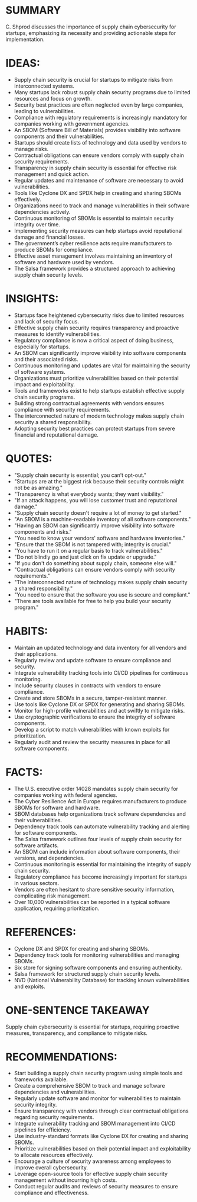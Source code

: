 # SUMMARY
C. Shprod discusses the importance of supply chain cybersecurity for startups, emphasizing its necessity and providing actionable steps for implementation.

# IDEAS:
- Supply chain security is crucial for startups to mitigate risks from interconnected systems.
- Many startups lack robust supply chain security programs due to limited resources and focus on growth.
- Security best practices are often neglected even by large companies, leading to vulnerabilities.
- Compliance with regulatory requirements is increasingly mandatory for companies working with government agencies.
- An SBOM (Software Bill of Materials) provides visibility into software components and their vulnerabilities.
- Startups should create lists of technology and data used by vendors to manage risks.
- Contractual obligations can ensure vendors comply with supply chain security requirements.
- Transparency in supply chain security is essential for effective risk management and quick action.
- Regular updates and maintenance of software are necessary to avoid vulnerabilities.
- Tools like Cyclone DX and SPDX help in creating and sharing SBOMs effectively.
- Organizations need to track and manage vulnerabilities in their software dependencies actively.
- Continuous monitoring of SBOMs is essential to maintain security integrity over time.
- Implementing security measures can help startups avoid reputational damage and financial losses.
- The government’s cyber resilience acts require manufacturers to produce SBOMs for compliance.
- Effective asset management involves maintaining an inventory of software and hardware used by vendors.
- The Salsa framework provides a structured approach to achieving supply chain security levels.

# INSIGHTS:
- Startups face heightened cybersecurity risks due to limited resources and lack of security focus.
- Effective supply chain security requires transparency and proactive measures to identify vulnerabilities.
- Regulatory compliance is now a critical aspect of doing business, especially for startups.
- An SBOM can significantly improve visibility into software components and their associated risks.
- Continuous monitoring and updates are vital for maintaining the security of software systems.
- Organizations must prioritize vulnerabilities based on their potential impact and exploitability.
- Tools and frameworks exist to help startups establish effective supply chain security programs.
- Building strong contractual agreements with vendors ensures compliance with security requirements.
- The interconnected nature of modern technology makes supply chain security a shared responsibility.
- Adopting security best practices can protect startups from severe financial and reputational damage.

# QUOTES:
- "Supply chain security is essential; you can’t opt-out."
- "Startups are at the biggest risk because their security controls might not be as amazing."
- "Transparency is what everybody wants; they want visibility."
- "If an attack happens, you will lose customer trust and reputational damage."
- "Supply chain security doesn't require a lot of money to get started."
- "An SBOM is a machine-readable inventory of all software components."
- "Having an SBOM can significantly improve visibility into software components and risks."
- "You need to know your vendors' software and hardware inventories."
- "Ensure that the SBOM is not tampered with; integrity is crucial."
- "You have to run it on a regular basis to track vulnerabilities."
- "Do not blindly go and just click on fix update or upgrade."
- "If you don't do something about supply chain, someone else will."
- "Contractual obligations can ensure vendors comply with security requirements."
- "The interconnected nature of technology makes supply chain security a shared responsibility."
- "You need to ensure that the software you use is secure and compliant."
- "There are tools available for free to help you build your security program."

# HABITS:
- Maintain an updated technology and data inventory for all vendors and their applications.
- Regularly review and update software to ensure compliance and security.
- Integrate vulnerability tracking tools into CI/CD pipelines for continuous monitoring.
- Include security clauses in contracts with vendors to ensure compliance.
- Create and store SBOMs in a secure, tamper-resistant manner.
- Use tools like Cyclone DX or SPDX for generating and sharing SBOMs.
- Monitor for high-profile vulnerabilities and act swiftly to mitigate risks.
- Use cryptographic verifications to ensure the integrity of software components.
- Develop a script to match vulnerabilities with known exploits for prioritization.
- Regularly audit and review the security measures in place for all software components.

# FACTS:
- The U.S. executive order 14028 mandates supply chain security for companies working with federal agencies.
- The Cyber Resilience Act in Europe requires manufacturers to produce SBOMs for software and hardware.
- SBOM databases help organizations track software dependencies and their vulnerabilities.
- Dependency track tools can automate vulnerability tracking and alerting for software components.
- The Salsa framework outlines four levels of supply chain security for software artifacts.
- An SBOM can include information about software components, their versions, and dependencies.
- Continuous monitoring is essential for maintaining the integrity of supply chain security.
- Regulatory compliance has become increasingly important for startups in various sectors.
- Vendors are often hesitant to share sensitive security information, complicating risk management.
- Over 10,000 vulnerabilities can be reported in a typical software application, requiring prioritization.

# REFERENCES:
- Cyclone DX and SPDX for creating and sharing SBOMs.
- Dependency track tools for monitoring vulnerabilities and managing SBOMs.
- Six store for signing software components and ensuring authenticity.
- Salsa framework for structured supply chain security levels.
- NVD (National Vulnerability Database) for tracking known vulnerabilities and exploits.

# ONE-SENTENCE TAKEAWAY
Supply chain cybersecurity is essential for startups, requiring proactive measures, transparency, and compliance to mitigate risks.

# RECOMMENDATIONS:
- Start building a supply chain security program using simple tools and frameworks available.
- Create a comprehensive SBOM to track and manage software dependencies and vulnerabilities.
- Regularly update software and monitor for vulnerabilities to maintain security integrity.
- Ensure transparency with vendors through clear contractual obligations regarding security requirements.
- Integrate vulnerability tracking and SBOM management into CI/CD pipelines for efficiency.
- Use industry-standard formats like Cyclone DX for creating and sharing SBOMs.
- Prioritize vulnerabilities based on their potential impact and exploitability to allocate resources effectively.
- Encourage a culture of security awareness among employees to improve overall cybersecurity.
- Leverage open-source tools for effective supply chain security management without incurring high costs.
- Conduct regular audits and reviews of security measures to ensure compliance and effectiveness.